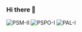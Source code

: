 ### Hi there 👋

![PSM-II](/bossan/assets/psm-ii.png?raw=true "PSM-II")
![PSPO-I](/bossan/assets/pspo-i.png?raw=true "PSPO-I")
![PAL-I](/bossan/assets/pal-i.png?raw=true "PAL-I")

<!--
**bossan/bossan** is a ✨ _special_ ✨ repository because its `README.md` (this file) appears on your GitHub profile.

Here are some ideas to get you started:

- 🔭 I’m currently working on ...
- 🌱 I’m currently learning ...
- 👯 I’m looking to collaborate on ...
- 🤔 I’m looking for help with ...
- 💬 Ask me about ...
- 📫 How to reach me: ...
- 😄 Pronouns: ...
- ⚡ Fun fact: ...
-->
